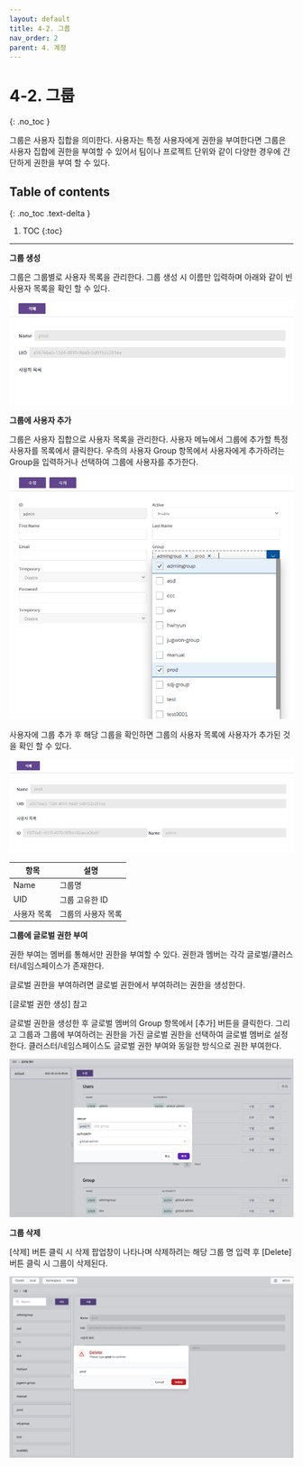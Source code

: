 ```yaml
---
layout: default
title: 4-2. 그룹
nav_order: 2
parent: 4. 계정
---
```


# 4-2. 그룹
{: .no_toc }

그룹은 사용자 집합을 의미한다. 사용자는 특정 사용자에게 권한을 부여한다면 그룹은 사용자 집합에 권한을 부여할 수 있어서 팀이나 프로젝트 단위와 같이 다양한 경우에 간단하게 권한을 부여 할 수 있다.



## Table of contents
{: .no_toc .text-delta }

1. TOC
{:toc}

---

**그룹 생성**

그룹은 그룹별로 사용자 목록을 관리한다.
그룹 생성 시 이름만 입력하며 아래와 같이 빈 사용자 목록을 확인 할 수 있다.

![5_group-create.png](/assets/images/auth/5_group-create.png)

**그룹에 사용자 추가**

그룹은 사용자 집합으로 사용자 목록을 관리한다.
사용자 메뉴에서 그룹에 추가할 특정 사용자를 목록에서 클릭한다.
우측의 사용자 Group 항목에서 사용자에게 추가하려는 Group을 입력하거나 선택하여 그룹에 사용자를 추가한다.

![5_group-user-add.png](/assets/images/auth/5_group-user-add.png)

사용자에 그룹 추가 후 해당 그룹을 확인하면 그룹의 사용자 목록에 사용자가 추가된 것을 확인 할 수 있다.

![5_group-user-list.png](/assets/images/auth/5_group-user-list.png)

| 항목  | 설명 |
|---|---|
| Name   | 그룹명  |
| UID  | 그룹 고유한 ID  |
| 사용자 목록   | 그룹의 사용자 목록  |

**그룹에 글로벌 권한 부여**

권한 부여는 멤버를 통해서만 권한을 부여할 수 있다.
권한과 멤버는 각각 글로벌/클러스터/네임스페이스가 존재한다.

글로벌 권한을 부여하려면 글로벌 권한에서 부여하려는 권한을 생성한다.

<!-- 상위 디렉토리로 연결이 안됨 -->
[글로벌 권한 생성] 참고

글로벌 권한을 생성한 후 글로벌 멤버의 Group 항목에서 [추가] 버튼을 클릭한다.
그리고 그룹과 그룹에 부여하려는 권한을 가진 글로벌 권한을 선택하여 글로벌 멤버로 설정한다.
클러스터/네임스페이스도 글로벌 권한 부여와 동일한 방식으로 권한 부여한다.

![5_group-global-member.png](/assets/images/auth/5_group-global-member.png)

**그룹 삭제**

[삭제] 버튼 클릭 시 삭제 팝업창이 나타나며 삭제하려는 해당 그룹 명 입력 후 [Delete] 버튼 클릭 시 그룹이 삭제된다.

![5_group-delete.png](/assets/images/auth/5_group-delete.png)

